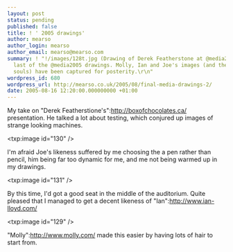 ```yaml
---
layout: post
status: pending
published: false
title: ! ' 2005 drawings'
author: mearso
author_login: mearso
author_email: mearso@mearso.com
summary: ! "!/images/128t.jpg (Drawing of Derek Featherstone at @media2005)!\r\n\r\nThe
  last of the @media2005 drawings. Molly, Ian and Joe's images (and therefore their
  souls) have been captured for posterity.\r\n"
wordpress_id: 680
wordpress_url: http://mearso.co.uk/2005/08/final-media-drawings-2/
date: 2005-08-16 12:20:00.000000000 +01:00
---
```

My take on "Derek Featherstione's":http://boxofchocolates.ca/ presentation. He talked a lot about testing, which conjured up images of strange looking machines.

<txp:image id="130" />

I'm afraid Joe's likeness suffered by me choosing the a pen rather than pencil, him being far too dynamic for me, and me not being warmed up in my drawings.

<txp:image id="131" />

By this time, I'd got a good seat in the middle of the auditorium. Quite pleased that I managed to get a decent likeness of "Ian":http://www.ian-lloyd.com/

<txp:image id="129" />

"Molly":http://www.molly.com/ made this easier by having lots of hair to start from.
